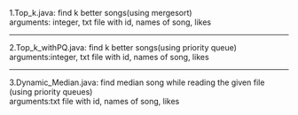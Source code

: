 1.Top_k.java: find k better songs(using mergesort)<br>
arguments: integer, txt file with id, names of song, likes
***
2.Top_k_withPQ.java: find k better songs(using priority queue)<br>
arguments:integer, txt file with id, names of song, likes
***
3.Dynamic_Median.java: find median song while reading the given file (using priority queues)<br>
arguments:txt file with id, names of song, likes
